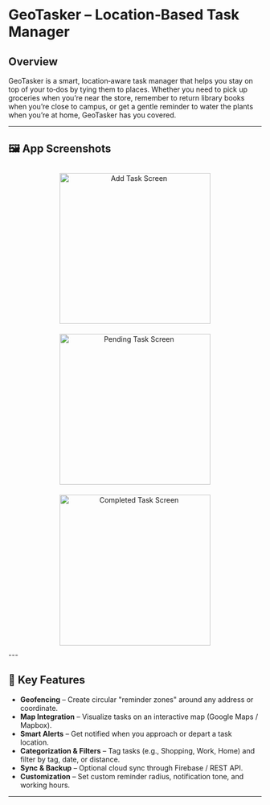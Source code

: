 # GeoTasker – Location‑Based Task Manager

## Overview

GeoTasker is a smart, location‑aware task manager that helps you stay on top of your to‑dos by tying them to places. Whether you need to pick up groceries when you’re near the store, remember to return library books when you’re close to campus, or get a gentle reminder to water the plants when you’re at home, GeoTasker has you covered.

---

## 🖼️ App Screenshots

<div align="center">
  <img src="Location-Tracker/img/src1.jpeg" alt="Add Task Screen" width="300" style="margin: 10px;" />
  <img src="Location-Tracker/img/src2.jpg" alt="Pending Task Screen" width="300" style="margin: 10px;" />
  <img src="assets/notification.png" alt="Completed Task Screen" width="300" style="margin: 10px;" />
</div>
---

## 🚀 Key Features

- **Geofencing** – Create circular "reminder zones" around any address or coordinate.  
- **Map Integration** – Visualize tasks on an interactive map (Google Maps / Mapbox).  
- **Smart Alerts** – Get notified when you approach or depart a task location.  
- **Categorization & Filters** – Tag tasks (e.g., Shopping, Work, Home) and filter by tag, date, or distance.  
- **Sync & Backup** – Optional cloud sync through Firebase / REST API.  
- **Customization** – Set custom reminder radius, notification tone, and working hours.

---

